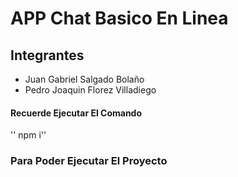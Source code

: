 # APP Chat Basico En Linea
## Integrantes
- Juan Gabriel Salgado Bolaño
- Pedro Joaquin Florez Villadiego



#### Recuerde Ejecutar El Comando
'' npm i''   
### Para Poder Ejecutar El Proyecto
